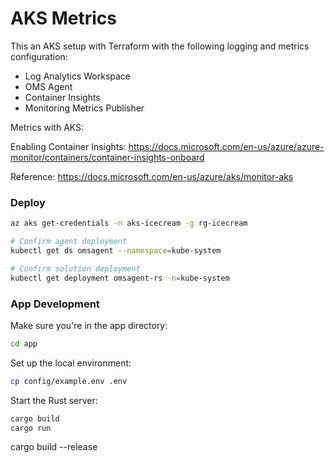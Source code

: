 # AKS Metrics

This an AKS setup with Terraform with the following logging and metrics configuration:

- Log Analytics Workspace
- OMS Agent
- Container Insights
- Monitoring Metrics Publisher


Metrics with AKS:

Enabling Container Insights: https://docs.microsoft.com/en-us/azure/azure-monitor/containers/container-insights-onboard

Reference: https://docs.microsoft.com/en-us/azure/aks/monitor-aks

### Deploy


```sh
az aks get-credentials -n aks-icecream -g rg-icecream
```


```sh
# Confirm agent deployment
kubectl get ds omsagent --namespace=kube-system

# Confirm solution deployment
kubectl get deployment omsagent-rs -n=kube-system
```


### App Development

Make sure you're in the app directory:

```sh
cd app
```

Set up the local environment:

```sh
cp config/example.env .env
```

Start the Rust server:

```sh
cargo build
cargo run
```


cargo build --release






